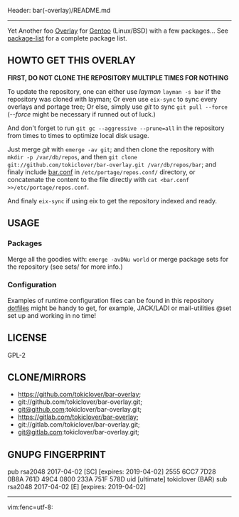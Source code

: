 Header: bar(-overlay)/README.md

---

Yet Another foo [Overlay][1] for [Gentoo][0] (Linux/BSD) with a few packages...
See [package-list](metadata/pkg_desc_index) for a complete package list.

HOWTO GET THIS OVERLAY
----------------------

**FIRST, DO NOT CLONE THE REPOSITORY MULTIPLE TIMES FOR NOTHING**

To update the repository, one can either use *layman* `layman -s bar`
if the repository was cloned with layman; Or even use `eix-sync` to
sync every overlays and portage tree; Or else, simply use *git* to sync
`git pull --force` (*--force* might be necessary if runned out of luck.)

And don't forget to run `git gc --aggressive --prune=all` in the repository from
times to times to optimize local disk usage.

Just merge *git* with `emerge -av git`; and then clone the repository with
`mkdir -p /var/db/repos`, and then
`git clone git://github.com/tokiclover/bar-overlay.git /var/db/repos/bar`;
and finaly include [bar.conf](bar.conf) in `/etc/portage/repos.conf/` directory,
or concatenate the content to the file directly with
`cat <bar.conf >>/etc/portage/repos.conf`.


And finaly `eix-sync` if using eix to get the repository indexed and ready.

USAGE
-----

### Packages

Merge all the goodies with: `emerge -avDNu world`
or merge package sets for the repository (see sets/ for more info.)

### Configuration

Examples of runtime configuration files can be found in this repository
[dotfiles](https://github.com/tokiclover/dotfiles) might be handy to get,
for example, JACK/LADI or mail-utilities @set set up and working in no time!

LICENSE
-------

GPL-2

CLONE/MIRRORS
-------

- https://github.com/tokiclover/bar-overlay;
- git://github.com/tokiclover/bar-overlay.git;
- git@github.com:tokiclover/bar-overlay.git;
- https://gitlab.com/tokiclover/bar-overlay;
- git://gitlab.com/tokiclover/bar-overlay.git;
- git@gitlab.com:tokiclover/bar-overlay.git;

GNUPG FINGERPRINT
---------

pub   rsa2048 2017-04-02 [SC] [expires: 2019-04-02]
      2555 6CC7 7D28 0B8A 761D  49C4 0800 233A 751F 578D
uid           [ultimate] tokiclover (BAR) **<EMAIL>**
sub   rsa2048 2017-04-02 [E] [expires: 2019-04-02]

---

[0]: https://gentoo.org
[1]: https://wiki.gentoo.org/wiki/Overlay

vim:fenc=utf-8:
